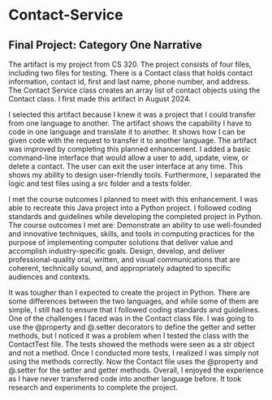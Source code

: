 # Contact-Service
## Final Project: Category One Narrative
The artifact is my project from CS 320. The project consists of four files, including two files for testing. There is a Contact class that holds contact information, contact id, first and last name, phone number, and address. The Contact Service class creates an array list of contact objects using the Contact class. I first made this artifact in August 2024. 

I selected this artifact because I knew it was a project that I could transfer from one language to another. The artifact shows the capability I have to code in one language and translate it to another. It shows how I can be given code with the request to transfer it to another language. The artifact was improved by completing this planned enhancement. I added a basic command-line interface that would allow a user to add, update, view, or delete a contact. The user can exit the user interface at any time. This shows my ability to design user-friendly tools. Furthermore, I separated the logic and test files using a src folder and a tests folder. 

I met the course outcomes I planned to meet with this enhancement. I was able to recreate this Java project into a Python project. I followed coding standards and guidelines while developing the completed project in Python. The course outcomes I met are:
Demonstrate an ability to use well-founded and innovative techniques, skills, and tools in computing practices for the purpose of implementing computer solutions that deliver value and accomplish industry-specific goals.
Design, develop, and deliver professional-quality oral, written, and visual communications that are coherent, technically sound, and appropriately adapted to specific audiences and contexts.  

It was tougher than I expected to create the project in Python. There are some differences between the two languages, and while some of them are simple, I still had to ensure that I followed coding standards and guidelines. One of the challenges I faced was in the Contact class file. I was going to use the @property and @<param>.setter decorators to define the getter and setter methods, but I noticed it was a problem when I tested the class with the ContactTest file. The tests showed the methods were seen as a str object and not a method. Once I conducted more tests, I realized I was simply not using the methods correctly. Now the Contact file uses the @property and @<param>.setter for the setter and getter methods. Overall, I enjoyed the experience as I have never transferred code into another language before. It took research and experiments to complete the project.


